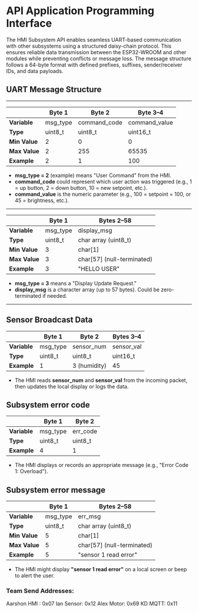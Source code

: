 # API Application Programming Interface

The HMI Subsystem API enables seamless UART-based communication with other subsystems using a structured daisy-chain protocol. This ensures reliable data transmission between the ESP32-WROOM and other modules while preventing conflicts or message loss. The message structure follows a 64-byte format with defined prefixes, suffixes, sender/receiver IDs, and data payloads.

## UART Message Structure

-----

|              | Byte 1      | Byte 2         | Byte 3–4        |
|--------------|-------------|----------------|-----------------|
| **Variable** | msg_type    | command_code   | command_value   |
| **Type**     | uint8_t     | uint8_t        | uint16_t        |
| **Min Value**| 2           | 0              | 0               |
| **Max Value**| 2           | 255            | 65535           |
| **Example**  | 2           | 1              | 100             |

- **msg_type = 2** (example) means "User Command" from the HMI.
- **command_code** could represent which user action was triggered (e.g., 1 = up button, 2 = down button, 10 = new setpoint, etc.).
- **command_value** is the numeric parameter (e.g., 100 = setpoint = 100, or 45 = brightness, etc.).

----

|              | Byte 1      | Bytes 2–58         |
|--------------|-------------|--------------------|
| **Variable** | msg_type    | display_msg        |
| **Type**     | uint8_t     | char array (uint8_t) |
| **Min Value**| 3           | char[1]            |
| **Max Value**| 3           | char[57] (null-terminated) |
| **Example**  | 3           | "HELLO USER"       |

- **msg_type = 3** means a "Display Update Request."
- **display_msg** is a character array (up to 57 bytes). Could be zero-terminated if needed.

----
## Sensor Broadcast Data

|              | Byte 1      | Byte 2        | Bytes 3–4      |
|--------------|-------------|---------------|----------------|
| **Variable** | msg_type    | sensor_num    | sensor_val     |
| **Type**     | uint8_t     | uint8_t       | uint16_t       |
| **Example**  | 1           | 3 (humidity)  | 45             |

- The HMI reads **sensor_num** and **sensor_val** from the incoming packet, then updates the local display or logs the data.


## Subsystem error code

|              | Byte 1      | Byte 2     |
|--------------|-------------|------------|
| **Variable** | msg_type    | err_code   |
| **Type**     | uint8_t     | uint8_t    |
| **Example**  | 4           | 1          |

- The HMI displays or records an appropriate message (e.g., "Error Code 1: Overload").

## Subsystem error message

|              | Byte 1      | Bytes 2–58         |
|--------------|-------------|--------------------|
| **Variable** | msg_type    | err_msg            |
| **Type**     | uint8_t     | char array (uint8_t) |
| **Min Value**| 5           | char[1]            |
| **Max Value**| 5           | char[57] (null-terminated) |
| **Example**  | 5           | "sensor 1 read error" |

- The HMI might display **"sensor 1 read error"** on a local screen or beep to alert the user.

### Team Send Addresses:

Aarshon HMI : 0x07
Ian Sensor: 0x12
Alex Motor: 0x69
KD MQTT: 0x11





